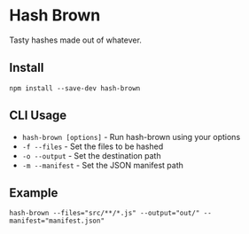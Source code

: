 # Hash Brown

Tasty hashes made out of whatever.

## Install
`npm install --save-dev hash-brown`

## CLI Usage

- `hash-brown [options]` - Run hash-brown using your options
- `-f --files` - Set the files to be hashed
- `-o --output` - Set the destination path
- `-m --manifest` - Set the JSON manifest path

## Example
`hash-brown --files="src/**/*.js" --output="out/" --manifest="manifest.json"`
